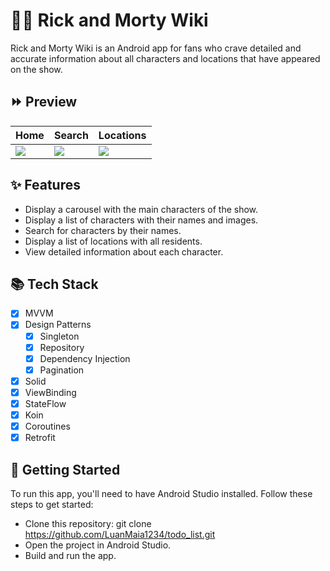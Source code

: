 # 👴👦 Rick and Morty Wiki

Rick and Morty Wiki is an Android app for fans who crave detailed and accurate information about all characters and locations that have appeared on the show.

## ⏩ Preview

Home  | Search | Locations
------------- | ------------- | -------------
![](https://github.com/LuanMaia1234/rick_and_morty_wiki/blob/main/assets/preview/home.gif?raw=true) | ![](https://github.com/LuanMaia1234/rick_and_morty_wiki/blob/main/assets/preview/search.gif?raw=true) | ![](https://github.com/LuanMaia1234/rick_and_morty_wiki/blob/main/assets/preview/location.gif?raw=true)

## ✨ Features
 - Display a carousel with the main characters of the show.
 - Display a list of characters with their names and images.
 - Search for characters by their names.
 - Display a list of locations with all residents.
 - View detailed information about each character.

## 📚 Tech Stack

- [X] MVVM
- [X] Design Patterns
    - [X] Singleton
    - [X] Repository
    - [X] Dependency Injection
    - [X] Pagination 
- [X] Solid
- [X] ViewBinding
- [X] StateFlow
- [X] Koin
- [X] Coroutines 
- [X] Retrofit

## 🚀 Getting Started

To run this app, you'll need to have Android Studio installed. Follow these steps to get started:

 - Clone this repository: git clone https://github.com/LuanMaia1234/todo_list.git
 - Open the project in Android Studio.
 - Build and run the app.

